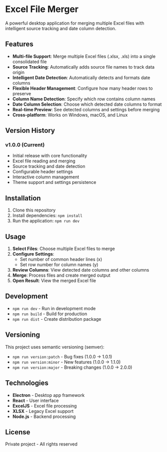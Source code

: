 # Excel File Merger

A powerful desktop application for merging multiple Excel files with intelligent source tracking and date column detection.

## Features

- **Multi-file Support**: Merge multiple Excel files (.xlsx, .xls) into a single consolidated file
- **Source Tracking**: Automatically adds source file names to track data origin
- **Intelligent Date Detection**: Automatically detects and formats date columns
- **Flexible Header Management**: Configure how many header rows to preserve
- **Column Name Detection**: Specify which row contains column names
- **Date Column Selection**: Choose which detected date columns to format
- **Real-time Preview**: See detected columns and settings before merging
- **Cross-platform**: Works on Windows, macOS, and Linux

## Version History

### v1.0.0 (Current)
- Initial release with core functionality
- Excel file reading and merging
- Source tracking and date detection
- Configurable header settings
- Interactive column management
- Theme support and settings persistence

## Installation

1. Clone this repository
2. Install dependencies: `npm install`
3. Run the application: `npm run dev`

## Usage

1. **Select Files**: Choose multiple Excel files to merge
2. **Configure Settings**: 
   - Set number of common header lines (x)
   - Set row number for column names (y)
3. **Review Columns**: View detected date columns and other columns
4. **Merge**: Process files and create merged output
5. **Open Result**: View the merged Excel file

## Development

- `npm run dev` - Run in development mode
- `npm run build` - Build for production
- `npm run dist` - Create distribution package

## Versioning

This project uses semantic versioning (semver):
- `npm run version:patch` - Bug fixes (1.0.0 → 1.0.1)
- `npm run version:minor` - New features (1.0.0 → 1.1.0)
- `npm run version:major` - Breaking changes (1.0.0 → 2.0.0)

## Technologies

- **Electron** - Desktop app framework
- **React** - User interface
- **ExcelJS** - Excel file processing
- **XLSX** - Legacy Excel support
- **Node.js** - Backend processing

## License

Private project - All rights reserved